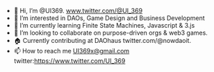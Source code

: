 - 👋 Hi, I’m @UI369. www.twitter.com/@UI_369
- 👀 I’m interested in DAOs, Game Design and Business Development
- 🌱 I’m currently learning Finite State Machines, Javascript & 3.js
- 💞️ I’m looking to collaborate on purpose-driven orgs & web3 games. 
- 🏠 Currently contributing at DAOhaus twitter.com/@nowdaoit.
- 📫 How to reach me UI369x@gmail.com twitter:https://www.twitter.com/UI_369
